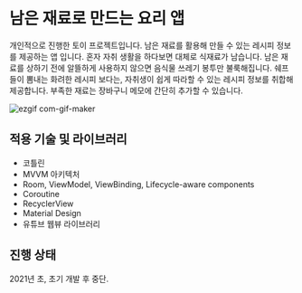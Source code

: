 
# 남은 재료로 만드는 요리 앱

개인적으로 진행한 토이 프로젝트입니다. 남은 재료를 활용해 만들 수 있는 레시피 정보를 제공하는 앱 입니다. 혼자 자취 생활을 하다보면 대체로 식재료가 남습니다. 남은 재료를 상하기 전에 알뜰하게 사용하지 않으면 음식물 쓰레기 봉투만 불룩해집니다. 쉐프들이 뽐내는 화려한 레시피 보다는, 자취생이 쉽게 따라할 수 있는 레시피 정보를 취합해 제공합니다. 부족한 재료는 장바구니 메모에 간단히 추가할 수 있습니다.

![ezgif com-gif-maker](https://user-images.githubusercontent.com/69025586/151304938-fb445e21-cc66-498f-9ce0-77daf3cafd48.gif)

## 적용 기술 및 라이브러리
- 코틀린
- MVVM 아키텍처
- Room, ViewModel, ViewBinding, Lifecycle-aware components 
- Coroutine
- RecyclerView
- Material Design
- 유튜브 웹뷰 라이브러리

## 진행 상태
2021년 초, 초기 개발 후 중단.
